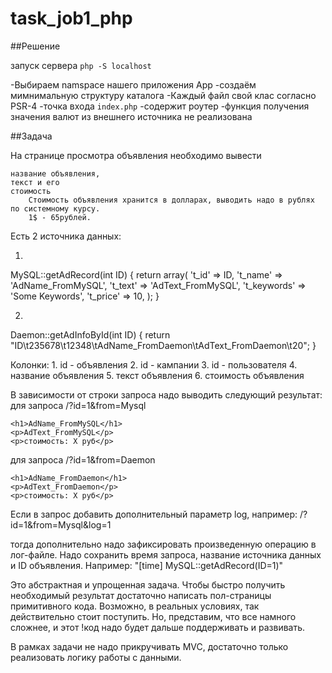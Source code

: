 # task_job1_php

##Решение

запуск сервера `php -S localhost`

-Выбираем namspace нашего приложения App
-создаём мимнимальную структуру каталога
-Каждый файл свой клас согласно PSR-4
-точка входа `index.php`
-содержит роутер
-функция получения значения валют из внешнего источника не реализована

##Задача

На странице просмотра объявления
необходимо вывести

	название объявления,
	текст и его
	стоимость
		Стоимость объявления хранится в долларах, выводить надо в рублях по системному курсу.
		1$ - 65рублей.


Есть 2 источника данных:

1.

MySQL::getAdRecord(int ID) {
    return array(
        't_id'       => ID,
        't_name'     => 'AdName_FromMySQL',
        't_text'     => 'AdText_FromMySQL',
        't_keywords' => 'Some Keywords',
        't_price'    => 10,
    );
}

2.
Daemon::getAdInfoById(int ID) {
    return "ID\t235678\t12348\tAdName_FromDaemon\tAdText_FromDaemon\t20";
}

Колонки:
    1. id - объявления
    2. id - кампании
    3. id - пользователя
    4. название объявления
    5. текст объявления
    6. стоимость объявления

В зависимости от строки запроса надо выводить следующий результат:
для запроса /?id=1&from=Mysql

    <h1>AdName_FromMySQL</h1>
    <p>AdText_FromMySQL</p>
    <p>стоимость: Х руб</p>

для запроса /?id=1&from=Daemon

    <h1>AdName_FromDaemon</h1>
    <p>AdText_FromDaemon</p>
    <p>стоимость: Х руб</p>


Если в запрос добавить дополнительный параметр log, например:
/?id=1&from=Mysql&log=1

тогда дополнительно надо зафиксировать произведенную операцию в лог-файле.
Надо сохранить время запроса,
название источника данных и
ID объявления.
Например:
"[time] MySQL::getAdRecord(ID=1)"


Это абстрактная и упрощенная задача.
Чтобы быстро получить необходимый результат достаточно написать пол-страницы примитивного кода.
Возможно, в реальных условиях, так действительно стоит поступить.
Но, представим, что все намного сложнее, и этот
!код надо будет дальше поддерживать и развивать.

В рамках задачи не надо прикручивать MVC,
достаточно только реализовать логику работы с данными.

